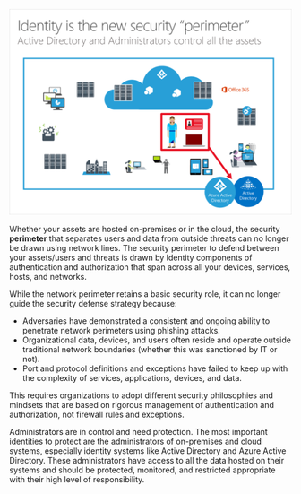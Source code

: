 ![Identity is the new security perimeter](../media/identity-new-security-perimeter.png)

Whether your assets are hosted on-premises or in the cloud, the security **perimeter** that separates users and data from outside threats can no longer be drawn using network lines. The security perimeter to defend between your assets/users and threats is drawn by Identity components of authentication and authorization that span across all your devices, services, hosts, and networks.

While the network perimeter retains a basic security role, it can no longer guide the security defense strategy because:

- Adversaries have demonstrated a consistent and ongoing ability to penetrate network perimeters using phishing attacks.
- Organizational data, devices, and users often reside and operate outside traditional network boundaries (whether this was sanctioned by IT or not).
- Port and protocol definitions and exceptions have failed to keep up with the complexity of services, applications, devices, and data.

This requires organizations to adopt different security philosophies and mindsets that are based on rigorous management of authentication and authorization, not firewall rules and exceptions.

Administrators are in control and need protection. The most important identities to protect are the administrators of on-premises and cloud systems, especially identity systems like Active Directory and Azure Active Directory. These administrators have access to all the data hosted on their systems and should be protected, monitored, and restricted appropriate with their high level of responsibility.
